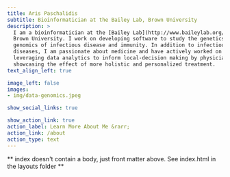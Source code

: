 ```yaml
---
title: Aris Paschalidis
subtitle: Bioinformatician at the Bailey Lab, Brown University
description: >
  I am a bioinformatician at the [Bailey Lab](http://www.baileylab.org/) at
  Brown University. I work on developing software to study the genetics and
  genomics of infectious disease and immunity. In addition to infectious
  diseases, I am passionate about medicine and have actively worked on
  leveraging data analytics to inform local-decision making by physicians and
  showcasing the effect of more holistic and personalized treatment.
text_align_left: true

image_left: false
images:
- img/data-genomics.jpeg

show_social_links: true

show_action_link: true
action_label: Learn More About Me &rarr;
action_link: /about
action_type: text
---
```


** index doesn't contain a body, just front matter above.
See index.html in the layouts folder **
